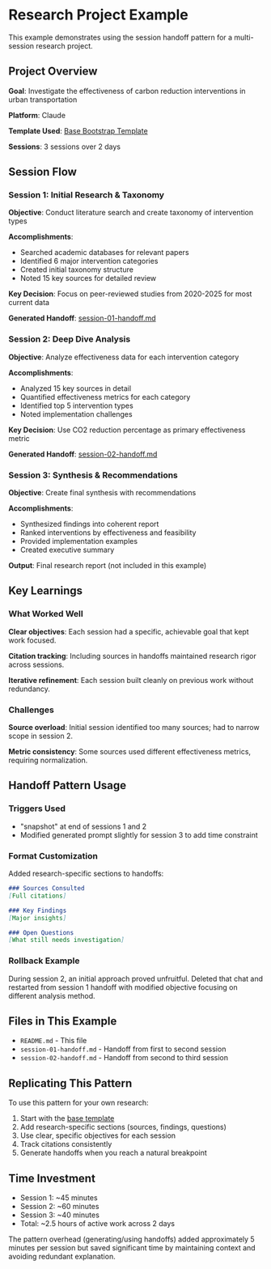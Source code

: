 # Research Project Example

This example demonstrates using the session handoff pattern for a multi-session research project.

## Project Overview

**Goal**: Investigate the effectiveness of carbon reduction interventions in urban transportation

**Platform**: Claude

**Template Used**: [Base Bootstrap Template](../../implementations/claude/bootstrap/base.md)

**Sessions**: 3 sessions over 2 days

## Session Flow

### Session 1: Initial Research & Taxonomy

**Objective**: Conduct literature search and create taxonomy of intervention types

**Accomplishments**:
- Searched academic databases for relevant papers
- Identified 6 major intervention categories
- Created initial taxonomy structure
- Noted 15 key sources for detailed review

**Key Decision**: Focus on peer-reviewed studies from 2020-2025 for most current data

**Generated Handoff**: [session-01-handoff.md](./session-01-handoff.md)

### Session 2: Deep Dive Analysis

**Objective**: Analyze effectiveness data for each intervention category

**Accomplishments**:
- Analyzed 15 key sources in detail
- Quantified effectiveness metrics for each category
- Identified top 5 intervention types
- Noted implementation challenges

**Key Decision**: Use CO2 reduction percentage as primary effectiveness metric

**Generated Handoff**: [session-02-handoff.md](./session-02-handoff.md)

### Session 3: Synthesis & Recommendations

**Objective**: Create final synthesis with recommendations

**Accomplishments**:
- Synthesized findings into coherent report
- Ranked interventions by effectiveness and feasibility
- Provided implementation examples
- Created executive summary

**Output**: Final research report (not included in this example)

## Key Learnings

### What Worked Well

**Clear objectives**: Each session had a specific, achievable goal that kept work focused.

**Citation tracking**: Including sources in handoffs maintained research rigor across sessions.

**Iterative refinement**: Each session built cleanly on previous work without redundancy.

### Challenges

**Source overload**: Initial session identified too many sources; had to narrow scope in session 2.

**Metric consistency**: Some sources used different effectiveness metrics, requiring normalization.

## Handoff Pattern Usage

### Triggers Used
- "snapshot" at end of sessions 1 and 2
- Modified generated prompt slightly for session 3 to add time constraint

### Format Customization

Added research-specific sections to handoffs:
```markdown
### Sources Consulted
[Full citations]

### Key Findings
[Major insights]

### Open Questions
[What still needs investigation]
```

### Rollback Example

During session 2, an initial approach proved unfruitful. Deleted that chat and restarted from session 1 handoff with modified objective focusing on different analysis method.

## Files in This Example

- `README.md` - This file
- `session-01-handoff.md` - Handoff from first to second session
- `session-02-handoff.md` - Handoff from second to third session

## Replicating This Pattern

To use this pattern for your own research:

1. Start with the [base template](../../implementations/claude/bootstrap/base.md)
2. Add research-specific sections (sources, findings, questions)
3. Use clear, specific objectives for each session
4. Track citations consistently
5. Generate handoffs when you reach a natural breakpoint

## Time Investment

- Session 1: ~45 minutes
- Session 2: ~60 minutes  
- Session 3: ~40 minutes
- Total: ~2.5 hours of active work across 2 days

The pattern overhead (generating/using handoffs) added approximately 5 minutes per session but saved significant time by maintaining context and avoiding redundant explanation.